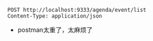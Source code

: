 ```http
POST http://localhost:9333/agenda/event/list
Content-Type: application/json
```
- postman太重了，太麻烦了
